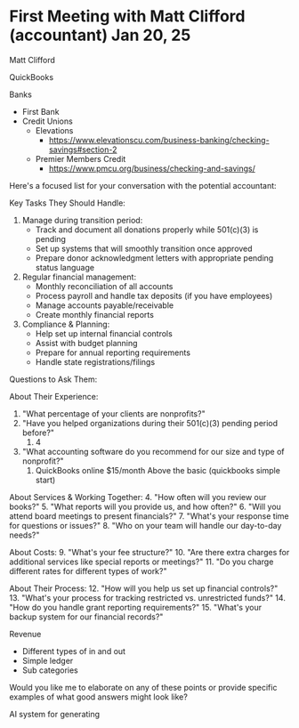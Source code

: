 # First Meeting with Matt Clifford (accountant) Jan 20, 25

Matt Clifford

QuickBooks

Banks

- First Bank
- Credit Unions
    - Elevations
        - https://www.elevationscu.com/business-banking/checking-savings#section-2
    - Premier Members Credit
        - https://www.pmcu.org/business/checking-and-savings/

Here's a focused list for your conversation with the potential accountant:

Key Tasks They Should Handle:

1. Manage during transition period:
    - Track and document all donations properly while 501(c)(3) is pending
    - Set up systems that will smoothly transition once approved
    - Prepare donor acknowledgment letters with appropriate pending status language
2. Regular financial management:
    - Monthly reconciliation of all accounts
    - Process payroll and handle tax deposits (if you have employees)
    - Manage accounts payable/receivable
    - Create monthly financial reports
3. Compliance & Planning:
    - Help set up internal financial controls
    - Assist with budget planning
    - Prepare for annual reporting requirements
    - Handle state registrations/filings

Questions to Ask Them:

About Their Experience:

1. "What percentage of your clients are nonprofits?"
2. "Have you helped organizations during their 501(c)(3) pending period before?"
    1. 4
3. "What accounting software do you recommend for our size and type of nonprofit?"
    1. QuickBooks online $15/month Above the basic (quickbooks simple start)
    

About Services & Working Together:
4. "How often will you review our books?"
5. "What reports will you provide us, and how often?"
6. "Will you attend board meetings to present financials?"
7. "What's your response time for questions or issues?"
8. "Who on your team will handle our day-to-day needs?"

About Costs:
9. "What's your fee structure?"
10. "Are there extra charges for additional services like special reports or meetings?"
11. "Do you charge different rates for different types of work?"

About Their Process:
12. "How will you help us set up financial controls?"
13. "What's your process for tracking restricted vs. unrestricted funds?"
14. "How do you handle grant reporting requirements?"
15. "What's your backup system for our financial records?"

Revenue

- Different types of in and out
- Simple ledger
- Sub categories

Would you like me to elaborate on any of these points or provide specific examples of what good answers might look like?

AI system for generating